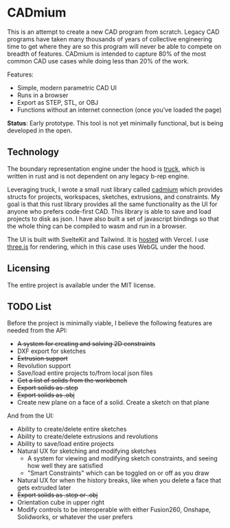 # CADmium

This is an attempt to create a new CAD program from scratch. Legacy CAD programs have taken many thousands of years of collective engineering time to get where they are so this program will never be able to compete on breadth of features. CADmium is intended to capture 80% of the most common CAD use cases while doing less than 20% of the work.

Features:

- Simple, modern parametric CAD UI
- Runs in a browser
- Export as STEP, STL, or OBJ
- Functions without an internet connection (once you've loaded the page)

**Status**: Early prototype. This tool is not yet minimally functional, but is being developed in the open.

## Technology

The boundary representation engine under the hood is [truck](https://github.com/ricosjp/truck), which is written in rust and is not dependent on any legacy b-rep engine.

Leveraging truck, I wrote a small rust library called [cadmium](https://github.com/MattFerraro/CADmium/tree/main/src/rust/cadmium) which provides structs for projects, workspaces, sketches, extrusions, and constraints. My goal is that this rust library provides all the same functionality as the UI for anyone who prefers code-first CAD. This library is able to save and load projects to disk as json. I have also built a set of javascript bindings so that the whole thing can be compiled to wasm and run in a browser.

The UI is built with SvelteKit and Tailwind. It is [hosted](https://cadmium-nine.vercel.app/tailwind) with Vercel. I use [three.js](https://threejs.org/) for rendering, which in this case uses WebGL under the hood.

## Licensing

The entire project is available under the MIT license.

## TODO List

Before the project is minimally viable, I believe the following features are needed from the API:

- ~~A system for creating and solving 2D constraints~~
- DXF export for sketches
- ~~Extrusion support~~
- Revolution support
- Save/load entire projects to/from local json files
- ~~Get a list of solids from the workbench~~
- ~~Export solids as .step~~
- ~~Export solids as .obj~~
- Create new plane on a face of a solid. Create a sketch on that plane

And from the UI:

- Ability to create/delete entire sketches
- Ability to create/delete extrusions and revolutions
- Ability to save/load entire projects
- Natural UX for sketching and modifying sketches
  - A system for viewing and modifying sketch constraints, and seeing how well they are satisfied
  - "Smart Constraints" which can be toggled on or off as you draw
- Natural UX for when the history breaks, like when you delete a face that gets extruded later
- ~~Export solids as .step or .obj~~
- Orientation cube in upper right
- Modify controls to be interoperable with either Fusion260, Onshape, Solidworks, or whatever the user prefers
